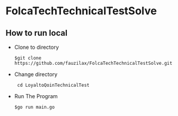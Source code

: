 # FolcaTechTechnicalTestSolve

<h2>How to run local</h2>

- Clone to directory

  ``` $git clone https://github.com/fauzilax/FolcaTechTechnicalTestSolve.git ```

- Change directory
 
  ``` cd LoyaltoQoinTechnicalTest```
 
- Run The Program

  ``` $go run main.go ```
